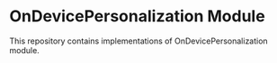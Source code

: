 # OnDevicePersonalization Module

This repository contains implementations of OnDevicePersonalization module.
